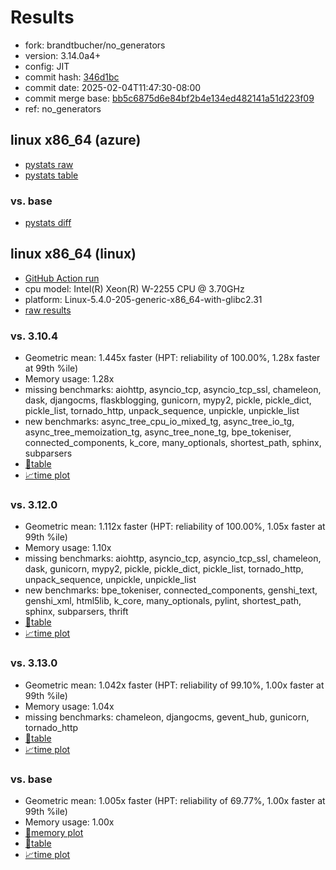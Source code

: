 # Results

- fork: brandtbucher/no_generators
- version: 3.14.0a4+
- config: JIT
- commit hash: [346d1bc](https://github.com/brandtbucher/cpython/commit/346d1bc)
- commit date: 2025-02-04T11:47:30-08:00
- commit merge base: [bb5c6875d6e84bf2b4e134ed482141a51d223f09](https://github.com/python/cpython/commit/bb5c6875d6e84bf2b4e134ed482141a51d223f09)
- ref: no_generators

## linux x86_64 (azure)

- [pystats raw](bm-20250204-azure-x86_64-brandtbucher-no_generators-3.14.0a4%2B-346d1bc-pystats.json)
- [pystats table](bm-20250204-azure-x86_64-brandtbucher-no_generators-3.14.0a4%2B-346d1bc-pystats.md)

### vs. base

- [pystats diff](bm-20250204-azure-x86_64-brandtbucher-no_generators-3.14.0a4%2B-346d1bc-pystats-vs-base.md)

## linux x86_64 (linux)

- [GitHub Action run](https://github.com/faster-cpython/benchmarking/actions/runs/13143779998)
- cpu model: Intel(R) Xeon(R) W-2255 CPU @ 3.70GHz
- platform: Linux-5.4.0-205-generic-x86_64-with-glibc2.31
- [raw results](bm-20250204-linux-x86_64-brandtbucher-no_generators-3.14.0a4%2B-346d1bc.json)

### vs. 3.10.4

- Geometric mean: 1.445x faster (HPT: reliability of 100.00%, 1.28x faster at 99th %ile)
- Memory usage: 1.28x
- missing benchmarks: aiohttp, asyncio_tcp, asyncio_tcp_ssl, chameleon, dask, djangocms, flaskblogging, gunicorn, mypy2, pickle, pickle_dict, pickle_list, tornado_http, unpack_sequence, unpickle, unpickle_list
- new benchmarks: async_tree_cpu_io_mixed_tg, async_tree_io_tg, async_tree_memoization_tg, async_tree_none_tg, bpe_tokeniser, connected_components, k_core, many_optionals, shortest_path, sphinx, subparsers
- [📄table](bm-20250204-linux-x86_64-brandtbucher-no_generators-3.14.0a4%2B-346d1bc-vs-3.10.4.md)
- [📈time plot](bm-20250204-linux-x86_64-brandtbucher-no_generators-3.14.0a4%2B-346d1bc-vs-3.10.4.svg)

### vs. 3.12.0

- Geometric mean: 1.112x faster (HPT: reliability of 100.00%, 1.05x faster at 99th %ile)
- Memory usage: 1.10x
- missing benchmarks: aiohttp, asyncio_tcp, asyncio_tcp_ssl, chameleon, dask, gunicorn, mypy2, pickle, pickle_dict, pickle_list, tornado_http, unpack_sequence, unpickle, unpickle_list
- new benchmarks: bpe_tokeniser, connected_components, genshi_text, genshi_xml, html5lib, k_core, many_optionals, pylint, shortest_path, sphinx, subparsers, thrift
- [📄table](bm-20250204-linux-x86_64-brandtbucher-no_generators-3.14.0a4%2B-346d1bc-vs-3.12.0.md)
- [📈time plot](bm-20250204-linux-x86_64-brandtbucher-no_generators-3.14.0a4%2B-346d1bc-vs-3.12.0.svg)

### vs. 3.13.0

- Geometric mean: 1.042x faster (HPT: reliability of 99.10%, 1.00x faster at 99th %ile)
- Memory usage: 1.04x
- missing benchmarks: chameleon, djangocms, gevent_hub, gunicorn, tornado_http
- [📄table](bm-20250204-linux-x86_64-brandtbucher-no_generators-3.14.0a4%2B-346d1bc-vs-3.13.0.md)
- [📈time plot](bm-20250204-linux-x86_64-brandtbucher-no_generators-3.14.0a4%2B-346d1bc-vs-3.13.0.svg)

### vs. base

- Geometric mean: 1.005x faster (HPT: reliability of 69.77%, 1.00x faster at 99th %ile)
- Memory usage: 1.00x
- [🧠memory plot](bm-20250204-linux-x86_64-brandtbucher-no_generators-3.14.0a4%2B-346d1bc-vs-base-mem.svg)
- [📄table](bm-20250204-linux-x86_64-brandtbucher-no_generators-3.14.0a4%2B-346d1bc-vs-base.md)
- [📈time plot](bm-20250204-linux-x86_64-brandtbucher-no_generators-3.14.0a4%2B-346d1bc-vs-base.svg)

